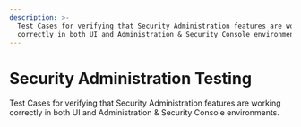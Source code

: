 ```yaml
---
description: >-
  Test Cases for verifying that Security Administration features are working
  correctly in both UI and Administration & Security Console environments.
---
```


# Security Administration Testing

Test Cases for verifying that Security Administration features are working correctly in both UI and Administration & Security Console environments.
